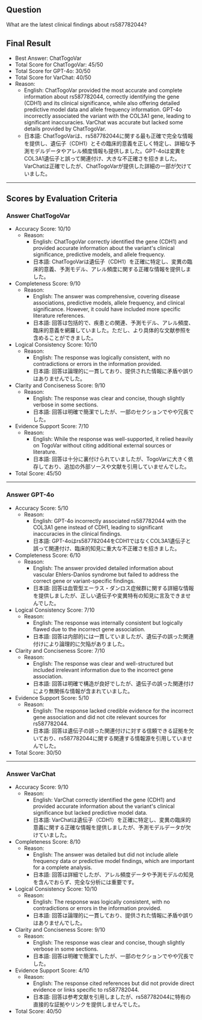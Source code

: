 ## Question

What are the latest clinical findings about rs587782044?

## Final Result

- Best Answer: ChatTogoVar
- Total Score for ChatTogoVar: 45/50
- Total Score for GPT-4o: 30/50
- Total Score for VarChat: 40/50
- Reason:
  - English: ChatTogoVar provided the most accurate and complete information about rs587782044, correctly identifying the gene (CDH1) and its clinical significance, while also offering detailed predictive model data and allele frequency information. GPT-4o incorrectly associated the variant with the COL3A1 gene, leading to significant inaccuracies. VarChat was accurate but lacked some details provided by ChatTogoVar.
  - 日本語: ChatTogoVarは、rs587782044に関する最も正確で完全な情報を提供し、遺伝子（CDH1）とその臨床的意義を正しく特定し、詳細な予測モデルデータやアレル頻度情報も提供しました。GPT-4oは変異をCOL3A1遺伝子と誤って関連付け、大きな不正確さを招きました。VarChatは正確でしたが、ChatTogoVarが提供した詳細の一部が欠けていました。

---

## Scores by Evaluation Criteria

### Answer ChatTogoVar
- Accuracy Score: 10/10
  - Reason: 
    - English: ChatTogoVar correctly identified the gene (CDH1) and provided accurate information about the variant's clinical significance, predictive models, and allele frequency.
    - 日本語: ChatTogoVarは遺伝子（CDH1）を正確に特定し、変異の臨床的意義、予測モデル、アレル頻度に関する正確な情報を提供しました。
- Completeness Score: 9/10
  - Reason: 
    - English: The answer was comprehensive, covering disease associations, predictive models, allele frequency, and clinical significance. However, it could have included more specific literature references.
    - 日本語: 回答は包括的で、疾患との関連、予測モデル、アレル頻度、臨床的意義を網羅していました。ただし、より具体的な文献参照を含めることができました。
- Logical Consistency Score: 10/10
  - Reason: 
    - English: The response was logically consistent, with no contradictions or errors in the information provided.
    - 日本語: 回答は論理的に一貫しており、提供された情報に矛盾や誤りはありませんでした。
- Clarity and Conciseness Score: 9/10
  - Reason: 
    - English: The response was clear and concise, though slightly verbose in some sections.
    - 日本語: 回答は明確で簡潔でしたが、一部のセクションでやや冗長でした。
- Evidence Support Score: 7/10
  - Reason: 
    - English: While the response was well-supported, it relied heavily on TogoVar without citing additional external sources or literature.
    - 日本語: 回答は十分に裏付けられていましたが、TogoVarに大きく依存しており、追加の外部ソースや文献を引用していませんでした。
- Total Score: 45/50

---

### Answer GPT-4o
- Accuracy Score: 5/10
  - Reason: 
    - English: GPT-4o incorrectly associated rs587782044 with the COL3A1 gene instead of CDH1, leading to significant inaccuracies in the clinical findings.
    - 日本語: GPT-4oはrs587782044をCDH1ではなくCOL3A1遺伝子と誤って関連付け、臨床的知見に重大な不正確さを招きました。
- Completeness Score: 6/10
  - Reason: 
    - English: The answer provided detailed information about vascular Ehlers-Danlos syndrome but failed to address the correct gene or variant-specific findings.
    - 日本語: 回答は血管型エーラス・ダンロス症候群に関する詳細な情報を提供しましたが、正しい遺伝子や変異特有の知見に言及できませんでした。
- Logical Consistency Score: 7/10
  - Reason: 
    - English: The response was internally consistent but logically flawed due to the incorrect gene association.
    - 日本語: 回答は内部的には一貫していましたが、遺伝子の誤った関連付けにより論理的に欠陥がありました。
- Clarity and Conciseness Score: 7/10
  - Reason: 
    - English: The response was clear and well-structured but included irrelevant information due to the incorrect gene association.
    - 日本語: 回答は明確で構造が良好でしたが、遺伝子の誤った関連付けにより無関係な情報が含まれていました。
- Evidence Support Score: 5/10
  - Reason: 
    - English: The response lacked credible evidence for the incorrect gene association and did not cite relevant sources for rs587782044.
    - 日本語: 回答は遺伝子の誤った関連付けに対する信頼できる証拠を欠いており、rs587782044に関する関連する情報源を引用していませんでした。
- Total Score: 30/50

---

### Answer VarChat
- Accuracy Score: 9/10
  - Reason: 
    - English: VarChat correctly identified the gene (CDH1) and provided accurate information about the variant's clinical significance but lacked predictive model data.
    - 日本語: VarChatは遺伝子（CDH1）を正確に特定し、変異の臨床的意義に関する正確な情報を提供しましたが、予測モデルデータが欠けていました。
- Completeness Score: 8/10
  - Reason: 
    - English: The answer was detailed but did not include allele frequency data or predictive model findings, which are important for a complete analysis.
    - 日本語: 回答は詳細でしたが、アレル頻度データや予測モデルの知見を含んでおらず、完全な分析には重要です。
- Logical Consistency Score: 10/10
  - Reason: 
    - English: The response was logically consistent, with no contradictions or errors in the information provided.
    - 日本語: 回答は論理的に一貫しており、提供された情報に矛盾や誤りはありませんでした。
- Clarity and Conciseness Score: 9/10
  - Reason: 
    - English: The response was clear and concise, though slightly verbose in some sections.
    - 日本語: 回答は明確で簡潔でしたが、一部のセクションでやや冗長でした。
- Evidence Support Score: 4/10
  - Reason: 
    - English: The response cited references but did not provide direct evidence or links specific to rs587782044.
    - 日本語: 回答は参考文献を引用しましたが、rs587782044に特有の直接的な証拠やリンクを提供しませんでした。
- Total Score: 40/50